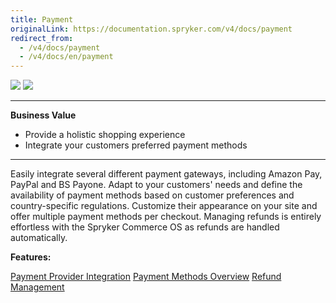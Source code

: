 ```yaml
---
title: Payment
originalLink: https://documentation.spryker.com/v4/docs/payment
redirect_from:
  - /v4/docs/payment
  - /v4/docs/en/payment
---
```


<div class='feature-text'>
    <div class='feature-images'>
    <img class="light-mode" src="https://spryker.s3.eu-central-1.amazonaws.com/docs/Document+360/Capabilities+icons/light/payment.svg"/>
    <img class="dark-mode" src="https://spryker.s3.eu-central-1.amazonaws.com/docs/Document+360/Capabilities+icons/dark/payment.svg"/>
    </div>
    <div class="feature-text-wrap">

***
**Business Value**
* Provide a holistic shopping experience
* Integrate your customers preferred payment methods
***
        
Easily integrate several different payment gateways, including Amazon Pay, PayPal and BS Payone. Adapt to your customers' needs and define the availability of payment methods based on customer preferences and country-specific regulations. Customize their appearance on your site and offer multiple payment methods per checkout. Managing refunds is entirely effortless with the Spryker Commerce OS as refunds are handled automatically.
  </div>
</div>

**Features:**
<div>
<a class="feature-link" href="https://documentation.spryker.com/v4/docs/payment-provider-integration">Payment Provider Integration</a>
<a class="feature-link" href="https://documentation.spryker.com/v4/docs/payment-methods-overview">Payment Methods Overview</a>
<a class="feature-link" href="https://documentation.spryker.com/v4/docs/refund-management">Refund Management</a>
</div>
